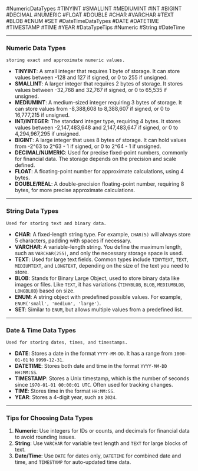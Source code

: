 #NumericDataTypes #TINYINT #SMALLINT #MEDIUMINT #INT #BIGINT #DECIMAL #NUMERIC #FLOAT #DOUBLE #CHAR #VARCHAR #TEXT #BLOB #ENUM #SET #DateTimeDataTypes #DATE #DATETIME #TIMESTAMP #TIME #YEAR #DataTypeTips #Numeric #String #DateTime
- - -

### Numeric Data Types
`storing exact and approximate numeric values.`

- **TINYINT**: A small integer that requires 1 byte of storage. It can store values between -128 and 127 if signed, or 0 to 255 if unsigned.
- **SMALLINT**: A larger integer that requires 2 bytes of storage. It stores values between -32,768 and 32,767 if signed, or 0 to 65,535 if unsigned.
- **MEDIUMINT**: A medium-sized integer requiring 3 bytes of storage. It can store values from -8,388,608 to 8,388,607 if signed, or 0 to 16,777,215 if unsigned.
- **INT/INTEGER**: The standard integer type, requiring 4 bytes. It stores values between -2,147,483,648 and 2,147,483,647 if signed, or 0 to 4,294,967,295 if unsigned.
- **BIGINT**: A large integer that uses 8 bytes of storage. It can hold values from -2^63 to 2^63 - 1 if signed, or 0 to 2^64 - 1 if unsigned.
- **DECIMAL/NUMERIC**: Used for precise fixed-point numbers, commonly for financial data. The storage depends on the precision and scale defined.
- **FLOAT**: A floating-point number for approximate calculations, using 4 bytes.
- **DOUBLE/REAL**: A double-precision floating-point number, requiring 8 bytes, for more precise approximate calculations.

---

### String Data Types
`Used for storing text and binary data.`

- **CHAR**: A fixed-length string type. For example, `CHAR(5)` will always store 5 characters, padding with spaces if necessary.
- **VARCHAR**: A variable-length string. You define the maximum length, such as `VARCHAR(255)`, and only the necessary storage space is used.
- **TEXT**: Used for large text fields. Common types include `TINYTEXT`, `TEXT`, `MEDIUMTEXT`, and `LONGTEXT`, depending on the size of the text you need to store.
- **BLOB**: Stands for Binary Large Object, used to store binary data like images or files. Like `TEXT`, it has variations (`TINYBLOB`, `BLOB`, `MEDIUMBLOB`, `LONGBLOB`) based on size.
- **ENUM**: A string object with predefined possible values. For example, `ENUM('small', 'medium', 'large')`.
- **SET**: Similar to `ENUM`, but allows multiple values from a predefined list.

---

### Date & Time Data Types
`Used for storing dates, times, and timestamps.`

- **DATE**: Stores a date in the format `YYYY-MM-DD`. It has a range from `1000-01-01` to `9999-12-31`.
- **DATETIME**: Stores both date and time in the format `YYYY-MM-DD HH:MM:SS`.
- **TIMESTAMP**: Stores a Unix timestamp, which is the number of seconds since `1970-01-01 00:00:01 UTC`. Often used for tracking changes.
- **TIME**: Stores time in the format `HH:MM:SS`.
- **YEAR**: Stores a 4-digit year, such as `2024`.

---

### Tips for Choosing Data Types

1. **Numeric**: Use integers for IDs or counts, and decimals for financial data to avoid rounding issues.
2. **String**: Use `VARCHAR` for variable text length and `TEXT` for large blocks of text.
3. **Date/Time**: Use `DATE` for dates only, `DATETIME` for combined date and time, and `TIMESTAMP` for auto-updated time data.